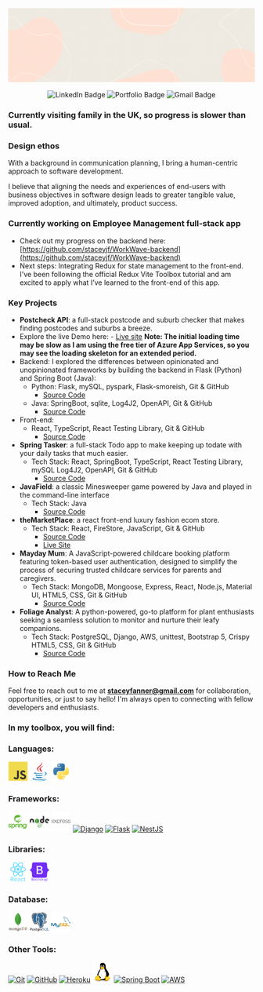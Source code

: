 <img src="./header.gif" alt="header" />

<p align="center">
 <a href="https://www.linkedin.com/in/staceyfanner/" style="text-decoration: none;">
    <img src="https://img.shields.io/badge/LinkedIn-0077B5?style=for-the-badge&logo=linkedin&logoColor=white" alt="LinkedIn Badge">
  </a>
  <a href="https://www.staceyfanner.com/" style="text-decoration: none;">
    <img src="https://img.shields.io/badge/Portfolio-FFB387?style=for-the-badge&logoColor=black" alt="Portfolio Badge">
  </a>
  <a href="mailto:staceyfanner@gmail.com" style="text-decoration: none;">
    <img src="https://img.shields.io/badge/Gmail-D14836?style=for-the-badge&logo=gmail&logoColor=white" alt="Gmail Badge">
  </a>

<!--   <a href="https://github.com/users/staceyjf/projects/4/views/3">📝 Personal Kanban board</a> -->
</p>

### Currently visiting family in the UK, so progress is slower than usual.

### Design ethos
With a background in communication planning, I bring a human-centric approach to software development. 

I believe that aligning the needs and experiences of end-users with business objectives in software design leads to greater tangible value, improved adoption, and ultimately, product success.

### Currently working on Employee Management full-stack app
- Check out my progress on the backend here: [https://github.com/staceyjf/WorkWave-backend](https://github.com/staceyjf/WorkWave-backend)
- Next steps: Integrating Redux for state management to the front-end. I've been following the official Redux Vite Toolbox tutorial and am excited to apply what I’ve learned to the front-end of this app.

### Key Projects
- **Postcheck API**: a full-stack postcode and suburb checker that makes finding postcodes and suburbs a breeze.
- Explore the live Demo here:
      - [Live site](https://www.staceyfanner.com/Postcheck-front/)
**Note: The initial loading time may be slow as I am using the free tier of Azure App Services, so you may see the loading skeleton for an extended period.**
- Backend: I explored the differences between opinionated and unopinionated frameworks by building the backend in Flask (Python) and Spring Boot (Java):
    - Python: Flask, mySQL, pyspark, Flask-smoreish, Git & GitHub
      - [Source Code](https://github.com/staceyjf/PostCheck-API-Flask)
    - Java: SpringBoot, sqlite, Log4J2, OpenAPI, Git & GitHub
      - [Source Code](https://github.com/staceyjf/PostCheck-API) 
- Front-end:
    - React, TypeScript, React Testing Library, Git & GitHub
      - [Source Code](https://github.com/staceyjf/Postcheck-front) 
- **Spring Tasker**: a full-stack Todo app to make keeping up todate with your daily tasks that much easier.
    - Tech Stack: React, SpringBoot, TypeScript, React Testing Library, mySQL Log4J2, OpenAPI, Git & GitHub 
      - [Source Code](https://github.com/staceyjf/SpringTasker)
- **JavaField**: a classic Minesweeper game powered by Java and played in the command-line interface
    - Tech Stack: Java
      - [Source Code](https://github.com/staceyjf/javaMineField)
- **theMarketPlace**: a react front-end luxury fashion ecom store.
    - Tech Stack: React, FireStore, JavaScript, Git & GitHub 
      - [Source Code](https://github.com/staceyjf/theMarketPlace) 
      - [Live Site](https://www.staceyfanner.com/theMarketPlace/)
- **Mayday Mum**: A JavaScript-powered childcare booking platform featuring token-based user authentication, designed to simplify the process of securing trusted childcare services for parents and caregivers. 
    - Tech Stack: MongoDB, Mongoose, Express, React, Node.js, Material UI, HTML5, CSS, Git & GitHub  
       - [Source Code](https://github.com/staceyjf/maydayMum)
- **Foliage Analyst**: A python-powered, go-to platform for plant enthusiasts seeking a seamless solution to monitor and nurture their leafy companions.  
    - Tech Stack: PostgreSQL, Django, AWS, unittest, Bootstrap 5, Crispy HTML5, CSS, Git & GitHub 
       - [Source Code](https://github.com/staceyjf/foliageAnalyst)
  
### How to Reach Me
Feel free to reach out to me at **staceyfanner@gmail.com** for collaboration, opportunities, or just to say hello! I'm always open to connecting with fellow developers and enthusiasts.

### In my toolbox, you will find:

### Languages:
[<img src="https://raw.githubusercontent.com/devicons/devicon/master/icons/javascript/javascript-original.svg" alt="JavaScript" width="40" height="40"/>](https://developer.mozilla.org/en-US/docs/Web/JavaScript)
[<img src="https://raw.githubusercontent.com/devicons/devicon/master/icons/java/java-original.svg" alt="Java" width="40" height="40"/>](https://www.java.com/)
[<img src="https://raw.githubusercontent.com/devicons/devicon/master/icons/python/python-original.svg" alt="Python" width="40" height="40"/>](https://www.python.org/)

### Frameworks:
[<img src="https://raw.githubusercontent.com/devicons/devicon/master/icons/spring/spring-original-wordmark.svg" alt="Spring Boot" width="40" height="40"/>]([https://nodejs.org/](https://spring.io/projects/spring-boot/))
[<img src="https://raw.githubusercontent.com/devicons/devicon/master/icons/nodejs/nodejs-original-wordmark.svg" alt="Node.js" width="40" height="40"/>](https://nodejs.org/)
[<img src="https://raw.githubusercontent.com/devicons/devicon/master/icons/express/express-original-wordmark.svg" alt="Express" width="40" height="40"/>](https://expressjs.com/)
[<img src="https://cdn.worldvectorlogo.com/logos/django.svg" alt="Django" width="40" height="40"/>](https://www.djangoproject.com/)
[<img src="https://www.vectorlogo.zone/logos/pocoo_flask/pocoo_flask-icon.svg" alt="Flask" width="40" height="40"/>](https://flask.palletsprojects.com/)
[<img src="https://nestjs.com/img/logo-small.svg" alt="NestJS" width="40" height="40"/>](https://nestjs.com/)

### Libraries:
[<img src="https://raw.githubusercontent.com/devicons/devicon/master/icons/react/react-original-wordmark.svg" alt="React" width="40" height="40"/>](https://reactjs.org/)
[<img src="https://raw.githubusercontent.com/devicons/devicon/master/icons/bootstrap/bootstrap-plain-wordmark.svg" alt="Bootstrap" width="40" height="40"/>](https://getbootstrap.com/)

### Database:
[<img src="https://raw.githubusercontent.com/devicons/devicon/master/icons/mongodb/mongodb-original-wordmark.svg" alt="MongoDB" width="40" height="40"/>](https://www.mongodb.com/)
[<img src="https://raw.githubusercontent.com/devicons/devicon/master/icons/postgresql/postgresql-original-wordmark.svg" alt="PostgreSQL" width="40" height="40"/>](https://www.postgresql.org/)
[<img src="https://raw.githubusercontent.com/devicons/devicon/master/icons/mysql/mysql-original-wordmark.svg" alt="mySQL" width="40" height="40"/>](https://www.mysql.com/)

### Other Tools:
[<img src="https://www.vectorlogo.zone/logos/git-scm/git-scm-icon.svg" alt="Git" width="40" height="40"/>](https://git-scm.com/)
[<img src="https://www.vectorlogo.zone/logos/github/github-icon.svg" alt="GitHub" width="40" height="40"/>](https://github.com/)
[<img src="https://www.vectorlogo.zone/logos/heroku/heroku-icon.svg" alt="Heroku" width="40" height="40"/>](https://heroku.com/)
[<img src="https://raw.githubusercontent.com/devicons/devicon/master/icons/linux/linux-original.svg" alt="Linux" width="40" height="40"/>](https://www.linux.org/)
[<img src="https://www.vectorlogo.zone/logos/figma/figma-icon.svg" alt="Spring Boot" width="40" height="40"/>](https://www.figma.com/)
[<img src="https://www.vectorlogo.zone/logos/amazon_aws/amazon_aws-icon.svg" alt="AWS" width="40" height="40"/>](https://aws.amazon.com/)
